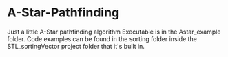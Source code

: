 # A-Star-Pathfinding
Just a little A-Star pathfinding algorithm
Executable is in the Astar_example folder.
Code examples can be found in the sorting folder inside the STL_sortingVector project folder that it's built in.
